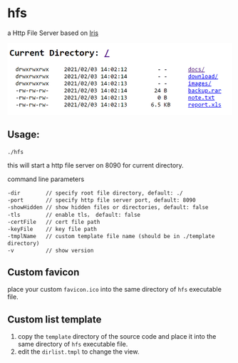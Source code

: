# hfs
a Http File Server based on [Iris](https://github.com/kataras/iris)

<img src="https://github.com/tuhao1020/filerepo/blob/master/images/hfs.png">

## Usage:
```
./hfs
```

this will start a http file server on 8090 for current directory.

command line parameters
```
-dir        // specify root file directory, default: ./
-port       // specify http file server port, default: 8090
-showHidden // show hidden files or directories, default: false
-tls        // enable tls， default: false
-certFile   // cert file path
-keyFile    // key file path
-tmplName   // custom template file name (should be in ./template directory)
-v          // show version
```

## Custom favicon
place your custom `favicon.ico` into the same directory of `hfs` executable file.

## Custom list template
1. copy the `template` directory of the source code and place it into the same directory of `hfs` executable file.
2. edit the `dirlist.tmpl` to change the view.




